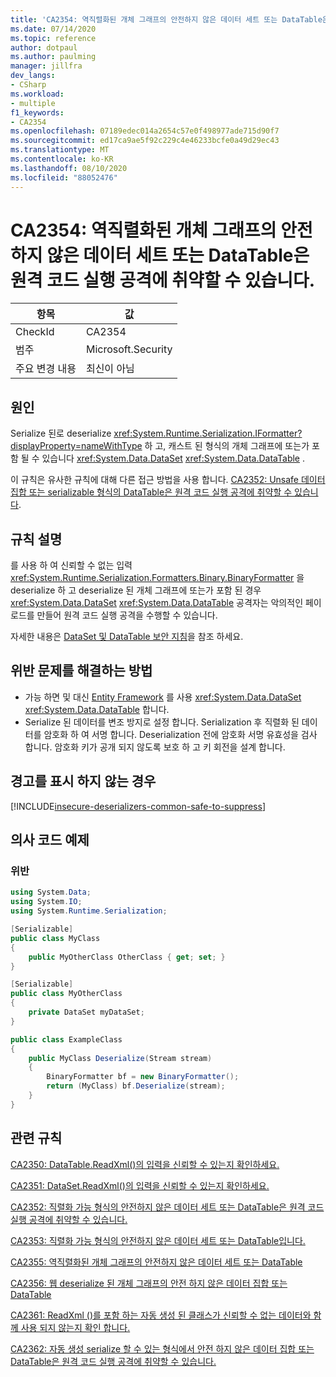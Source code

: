 ```yaml
---
title: 'CA2354: 역직렬화된 개체 그래프의 안전하지 않은 데이터 세트 또는 DataTable은 원격 코드 실행 공격에 취약할 수 있습니다.'
ms.date: 07/14/2020
ms.topic: reference
author: dotpaul
ms.author: paulming
manager: jillfra
dev_langs:
- CSharp
ms.workload:
- multiple
f1_keywords:
- CA2354
ms.openlocfilehash: 07189edec014a2654c57e0f498977ade715d90f7
ms.sourcegitcommit: ed17ca9ae5f92c229c4e46233bcfe0a49d29ec43
ms.translationtype: MT
ms.contentlocale: ko-KR
ms.lasthandoff: 08/10/2020
ms.locfileid: "88052476"
---
```

# <a name="ca2354-unsafe-dataset-or-datatable-in-deserialized-object-graph-can-be-vulnerable-to-remote-code-execution-attack"></a>CA2354: 역직렬화된 개체 그래프의 안전하지 않은 데이터 세트 또는 DataTable은 원격 코드 실행 공격에 취약할 수 있습니다.

|항목|값|
|-|-|
|CheckId|CA2354|
|범주|Microsoft.Security|
|주요 변경 내용|최신이 아님|

## <a name="cause"></a>원인

Serialize 된로 deserialize <xref:System.Runtime.Serialization.IFormatter?displayProperty=nameWithType> 하 고, 캐스트 된 형식의 개체 그래프에 또는가 포함 될 수 있습니다 <xref:System.Data.DataSet> <xref:System.Data.DataTable> .

이 규칙은 유사한 규칙에 대해 다른 접근 방법을 사용 합니다. [CA2352: Unsafe 데이터 집합 또는 serializable 형식의 DataTable은 원격 코드 실행 공격에 취약할 수 있습니다](ca2352.md).

## <a name="rule-description"></a>규칙 설명

를 사용 하 여 신뢰할 수 없는 입력 <xref:System.Runtime.Serialization.Formatters.Binary.BinaryFormatter> 을 deserialize 하 고 deserialize 된 개체 그래프에 또는가 포함 된 경우 <xref:System.Data.DataSet> <xref:System.Data.DataTable> 공격자는 악의적인 페이로드를 만들어 원격 코드 실행 공격을 수행할 수 있습니다.

자세한 내용은 [DataSet 및 DataTable 보안 지침](https://go.microsoft.com/fwlink/?linkid=2132227)을 참조 하세요.

## <a name="how-to-fix-violations"></a>위반 문제를 해결하는 방법

- 가능 하면 및 대신 [Entity Framework](https://docs.microsoft.com/ef/) 를 사용 <xref:System.Data.DataSet> <xref:System.Data.DataTable> 합니다.
- Serialize 된 데이터를 변조 방지로 설정 합니다. Serialization 후 직렬화 된 데이터를 암호화 하 여 서명 합니다. Deserialization 전에 암호화 서명 유효성을 검사 합니다. 암호화 키가 공개 되지 않도록 보호 하 고 키 회전을 설계 합니다.

## <a name="when-to-suppress-warnings"></a>경고를 표시 하지 않는 경우

[!INCLUDE[insecure-deserializers-common-safe-to-suppress](includes/insecure-deserializers-common-safe-to-suppress-md.md)]

## <a name="pseudo-code-examples"></a>의사 코드 예제

### <a name="violation"></a>위반

```csharp
using System.Data;
using System.IO;
using System.Runtime.Serialization;

[Serializable]
public class MyClass
{
    public MyOtherClass OtherClass { get; set; }
}

[Serializable]
public class MyOtherClass
{
    private DataSet myDataSet;
}

public class ExampleClass
{
    public MyClass Deserialize(Stream stream)
    {
        BinaryFormatter bf = new BinaryFormatter();
        return (MyClass) bf.Deserialize(stream);
    }
}
```

## <a name="related-rules"></a>관련 규칙

[CA2350: DataTable.ReadXml()의 입력을 신뢰할 수 있는지 확인하세요.](ca2350.md)

[CA2351: DataSet.ReadXml()의 입력을 신뢰할 수 있는지 확인하세요.](ca2351.md)

[CA2352: 직렬화 가능 형식의 안전하지 않은 데이터 세트 또는 DataTable은 원격 코드 실행 공격에 취약할 수 있습니다.](ca2352.md)

[CA2353: 직렬화 가능 형식의 안전하지 않은 데이터 세트 또는 DataTable입니다.](ca2353.md)

[CA2355: 역직렬화된 개체 그래프의 안전하지 않은 데이터 세트 또는 DataTable](ca2355.md)

[CA2356: 웹 deserialize 된 개체 그래프의 안전 하지 않은 데이터 집합 또는 DataTable](ca2356.md)

[CA2361: ReadXml ()를 포함 하는 자동 생성 된 클래스가 신뢰할 수 없는 데이터와 함께 사용 되지 않는지 확인 합니다.](ca2361.md)

[CA2362: 자동 생성 serialize 할 수 있는 형식에서 안전 하지 않은 데이터 집합 또는 DataTable은 원격 코드 실행 공격에 취약할 수 있습니다.](ca2362.md)

